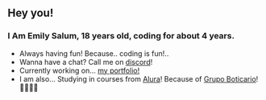 ## Hey you!

### I Am Emily Salum, 18 years old, coding for about 4 years.

- Always having fun! Because.. coding is fun!..
- Wanna have a chat? Call me on [discord](https://discord.com/users/674759841583202328)!
- Currently working on... [my portfolio!](https://emilymarquessalum.github.io/portfolio/) 
- I am also... Studying in courses from [Alura](https://www.alura.com.br/)! Because of [Grupo Boticario](https://desenvolve.grupoboticario.com.br/)! 📗📗📗📗

<!--
**emilymarquessalum/emilymarquessalum** is a ✨ _special_ ✨ repository because its `README.md` (this file) appears on your GitHub profile.

Here are some ideas to get you started:

- 🔭 I’m currently working on ...
- 🌱 I’m currently learning ...
- 👯 I’m looking to collaborate on ...
- 🤔 I’m looking for help with ...
- 💬 Ask me about ...
- 📫 How to reach me: ...
- 😄 Pronouns: ...
- ⚡ Fun fact: ...
-->
